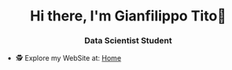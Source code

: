 <h1 align="center">Hi there, I'm Gianfilippo Tito🖖</h1>
<h3 align="center">Data Scientist Student </h3>

- 🕵️ Explore my WebSite at: [Home](https://gianfilippotito.site/)


<!---
Titolise/Titolise is a ✨ special ✨ repository because its `README.md` (this file) appears on your GitHub profile.
You can click the Preview link to take a look at your changes.
--->
